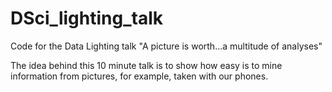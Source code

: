 # DSci_lighting_talk

Code for the Data Lighting talk "A picture is worth...a multitude of analyses"

The idea behind this 10 minute talk is to show how easy is to mine information from pictures, for example, taken with our phones.






